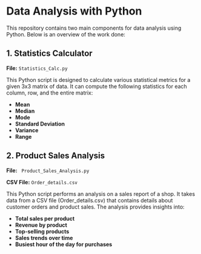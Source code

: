 # Data Analysis with Python

This repository contains two main components for data analysis using Python. Below is an overview of the work done:

## 1. **Statistics Calculator**

**File:** `Statistics_Calc.py`

This Python script is designed to calculate various statistical metrics for a given 3x3 matrix of data. It can compute the following statistics for each column, row, and the entire matrix:

- **Mean**
- **Median**
- **Mode**
- **Standard Deviation**
- **Variance**
- **Range**


## 2. **Product Sales Analysis**

**File:** ` Product_Sales_Analysis.py`

**CSV File:** `Order_details.csv` 

This Python script performs an analysis on a sales report of a shop. It takes data from a CSV file (Order_details.csv) that contains details about customer orders and product sales. The analysis provides insights into: 

- **Total sales per product**
- **Revenue by product**
- **Top-selling products** 
- **Sales trends over time** 
- **Busiest hour of the day for purchases**
